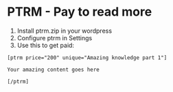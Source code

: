 # PTRM - Pay to read more

1) Install ptrm.zip in your wordpress
2) Configure ptrm in Settings
3) Use this to get paid:
```
[ptrm price="200" unique="Amazing knowledge part 1"]

Your amazing content goes here

[/ptrm]    
```
